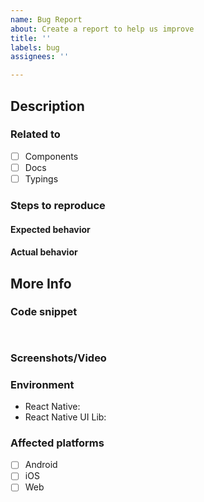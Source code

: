 ```yaml
---
name: Bug Report
about: Create a report to help us improve
title: ''
labels: bug
assignees: ''

---
```


<!--
NOTE: please submit only bug reports here, any new questions or feature requests should be submitted in Discussions:
https://github.com/wix/react-native-ui-lib/discussions
 -->

## Description

<!--
A clear and concise description of what is the bug.
-->

### Related to

- [ ] Components
- [ ] Docs
- [ ] Typings

### Steps to reproduce

<!--
Steps to reproduce the behavior:
1. Go to '...'
2. Click on '....'
3. Scroll down to '....'
4. See error
-->

#### Expected behavior

<!--
A clear and concise description of what you expected to happen.
-->

#### Actual behavior

<!--
A clear and concise description of what actually happens.
-->

## More Info

### Code snippet

<!--
A code snippet that reproduce the issue. 
-->

```


```

### Screenshots/Video

<!--
If applicable, add screenshots or a video to help explain your problem.
-->

### Environment

<!--
Fill in your RNUILib and React Native versions below.

List other libraries if relevant.
-->

- React Native:
- React Native UI Lib:

### Affected platforms

- [ ] Android
- [ ] iOS
- [ ] Web
